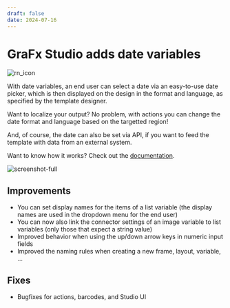 ```yaml
---
draft: false
date: 2024-07-16
---
```


# GraFx Studio adds date variables

![rn_icon](https://chilipublishdocs.imgix.net/logos/CHILI_LOGOS_OK-10.svg)

With date variables, an end user can select a date via an easy-to-use date picker, which is then displayed on the design in the format and language, as specified by the template designer.

Want to localize your output? No problem, with actions you can change the date format and language based on the targetted region!

And, of course, the date can also be set via API, if you want to feed the template with data from an external system.

Want to know how it works? Check out the [documentation](../../../../../GraFx-Studio/guides/template-variables/date/).

![screenshot-full](/release-notes/releasenotesassets/date-variable.gif)

<!-- more -->

## Improvements

- You can set display names for the items of a list variable (the display names are used in the dropdown menu for the end user)
- You can now also link the connector settings of an image variable to list variables (only those that expect a string value)
- Improved behavior when using the up/down arrow keys in numeric input fields
- Improved the naming rules when creating a new frame, layout, variable, ...

## Fixes

- Bugfixes for actions, barcodes, and Studio UI
